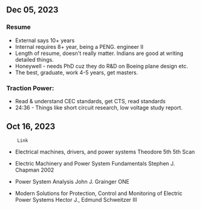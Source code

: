 ## Dec 05, 2023
### Resume 
* External says 10+ years
* Internal requires 8+ year, being a PENG. engineer II 
* Length of resume, doesn't really matter. Indians are good at writing detailed things. 
* Honeywell - needs PhD cuz they do R&D on Boeing plane design etc. 
* The best, graduate, work 4-5 years, get masters. 
### Traction Power: 
* Read & understand CEC standards, get CTS, read standards
* 24:36 - Things like short circuit research, low voltage study report. 

## Oct 16, 2023

		Link
* Electrical machines, drivers, and power systems	Theodore 	5th 
5th Scan

* Electric Machinery and Power System Fundamentals	Stephen J. Chapman	2002 

* Power System Analysis	John J. Grainger	ONE

* Modern Solutions for Protection, Control and Monitoring of Electric Power Systems	Hector J., Edmund Schweitzer III	
